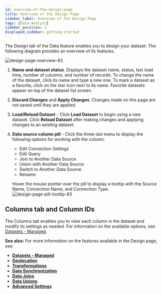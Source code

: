 ```yaml
---
id: overview-of-the-design-page
title: Overview of the Design Page
sidebar_label: Overview of the Design Page
tags: [Data Analyst]
sidebar_position: 1
displayed_sidebar: getting-started
---
```


<div style={{textAlign: "justify"}}>

The Design tab of the Data feature enables you to design your dataset. The following diagram provides an overview of its features. 
 
![design-page-overview-83](https://s3.amazonaws.com/cdn.qrvey.com/documentation_assets/ui-docs/datasets/design-page-overview-83.png)


1. **Name and dataset status**. Displays the dataset name, status, last load time, number of columns, and number of records. To change the name of the dataset, click its name and type a new one. To mark a dataset as a favorite, click on the star icon next to its name. Favorite datasets appear on top of the dataset list screen.
2. **Discard Changes** and **Apply Changes**. Changes made on this page are not saved until they are applied. 
3. **Load/Reload Dataset** - Click **Load Dataset** to begin using a new dataset. Click **Reload Dataset** after making changes and applying changes to an existing dataset. 
4. **Data source column pill** - Click the three-dot menu to display the following options for working with the column:
    * Edit Connection Settings
    * Edit Query
    * Join to Another Data Source
    * Union with Another Data Source
    * Switch to Another Data Source
    * Rename  
    
    Hover the mouse pointer over the pill to display a tooltip with the Source Name, Connection Name, and Connection Type.
    ![design-page-pill-tooltip-83](https://s3.amazonaws.com/cdn.qrvey.com/documentation_assets/ui-docs/datasets/design-page-pill-tooltip-83.png)


## Columns tab and Column IDs
The Columns tab enables you to view each column in the dataset and modify its settings as needed. For information on the available options, see [Datasets - Managed](../01-Overview%20of%20Datasets/datasets-managed.md).


**See also:**
For more information on the features available in the Design page, see:

* **[Datasets - Managed](../01-Overview%20of%20Datasets/datasets-managed.md)**
* **[Geolocation](../02-Design/02-Geolocation/overview-of-geolocation.md)**
* **[Transformations](../02-Design/03-Transformations/transformations.md)**
* **[Data Synchronization](../02-Design/04-Data%20Synchronization/data-sync.md)**
* **[Data Joins](../02-Design/05-Data%20Joins/data-joins.md)**
* **[Data Unions](../02-Design/06-Data%20Unions/data-union.md)**
* **[Advanced Settings](./07-Advanced%20Settings/dataset-design-advanced-settings.md)**

</div>